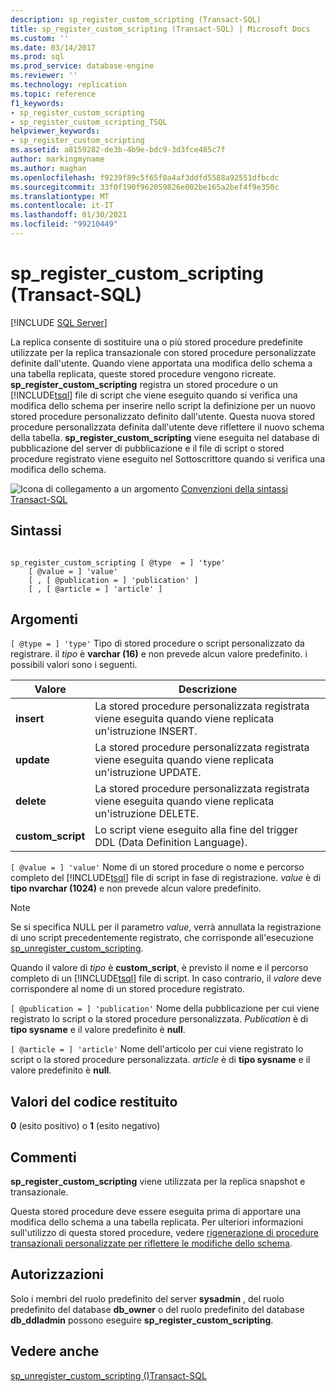 ```yaml
---
description: sp_register_custom_scripting (Transact-SQL)
title: sp_register_custom_scripting (Transact-SQL) | Microsoft Docs
ms.custom: ''
ms.date: 03/14/2017
ms.prod: sql
ms.prod_service: database-engine
ms.reviewer: ''
ms.technology: replication
ms.topic: reference
f1_keywords:
- sp_register_custom_scripting
- sp_register_custom_scripting_TSQL
helpviewer_keywords:
- sp_register_custom_scripting
ms.assetid: a8159282-de3b-4b9e-bdc9-3d3fce485c7f
author: markingmyname
ms.author: maghan
ms.openlocfilehash: f9239f89c5f65f0a4af3ddfd5588a92551dfbcdc
ms.sourcegitcommit: 33f0f190f962059826e002be165a2bef4f9e350c
ms.translationtype: MT
ms.contentlocale: it-IT
ms.lasthandoff: 01/30/2021
ms.locfileid: "99210449"
---
```

# <a name="sp_register_custom_scripting-transact-sql"></a>sp_register_custom_scripting (Transact-SQL)
[!INCLUDE [SQL Server](../../includes/applies-to-version/sqlserver.md)]

  La replica consente di sostituire una o più stored procedure predefinite utilizzate per la replica transazionale con stored procedure personalizzate definite dall'utente. Quando viene apportata una modifica dello schema a una tabella replicata, queste stored procedure vengono ricreate. **sp_register_custom_scripting** registra un stored procedure o un [!INCLUDE[tsql](../../includes/tsql-md.md)] file di script che viene eseguito quando si verifica una modifica dello schema per inserire nello script la definizione per un nuovo stored procedure personalizzato definito dall'utente. Questa nuova stored procedure personalizzata definita dall'utente deve riflettere il nuovo schema della tabella. **sp_register_custom_scripting** viene eseguita nel database di pubblicazione del server di pubblicazione e il file di script o stored procedure registrato viene eseguito nel Sottoscrittore quando si verifica una modifica dello schema.  
  
 ![Icona di collegamento a un argomento](../../database-engine/configure-windows/media/topic-link.gif "Icona di collegamento a un argomento") [Convenzioni della sintassi Transact-SQL](../../t-sql/language-elements/transact-sql-syntax-conventions-transact-sql.md)  
  
## <a name="syntax"></a>Sintassi  
  
```  
  
sp_register_custom_scripting [ @type  = ] 'type'  
    [ @value = ] 'value'   
    [ , [ @publication = ] 'publication' ]  
    [ , [ @article = ] 'article' ]  
```  
  
## <a name="arguments"></a>Argomenti  
`[ @type = ] 'type'` Tipo di stored procedure o script personalizzato da registrare. il *tipo* è **varchar (16)** e non prevede alcun valore predefinito. i possibili valori sono i seguenti.  
  
|Valore|Descrizione|  
|-----------|-----------------|  
|**insert**|La stored procedure personalizzata registrata viene eseguita quando viene replicata un'istruzione INSERT.|  
|**update**|La stored procedure personalizzata registrata viene eseguita quando viene replicata un'istruzione UPDATE.|  
|**delete**|La stored procedure personalizzata registrata viene eseguita quando viene replicata un'istruzione DELETE.|  
|**custom_script**|Lo script viene eseguito alla fine del trigger DDL (Data Definition Language).|  
  
`[ @value = ] 'value'` Nome di un stored procedure o nome e percorso completo del [!INCLUDE[tsql](../../includes/tsql-md.md)] file di script in fase di registrazione. *value* è di **tipo nvarchar (1024)** e non prevede alcun valore predefinito.  
  
> [!NOTE]  
>  Se si specifica NULL per il parametro *value*, verrà annullata la registrazione di uno script precedentemente registrato, che corrisponde all'esecuzione [sp_unregister_custom_scripting](../../relational-databases/system-stored-procedures/sp-unregister-custom-scripting-transact-sql.md).  
  
 Quando il valore di *tipo* è **custom_script**, è previsto il nome e il percorso completo di un [!INCLUDE[tsql](../../includes/tsql-md.md)] file di script. In caso contrario, il *valore* deve corrispondere al nome di un stored procedure registrato.  
  
`[ @publication = ] 'publication'` Nome della pubblicazione per cui viene registrato lo script o la stored procedure personalizzata. *Publication* è di **tipo sysname** e il valore predefinito è **null**.  
  
`[ @article = ] 'article'` Nome dell'articolo per cui viene registrato lo script o la stored procedure personalizzata. *article* è di **tipo sysname** e il valore predefinito è **null**.  
  
## <a name="return-code-values"></a>Valori del codice restituito  
 **0** (esito positivo) o **1** (esito negativo)  
  
## <a name="remarks"></a>Commenti  
 **sp_register_custom_scripting** viene utilizzata per la replica snapshot e transazionale.  
  
 Questa stored procedure deve essere eseguita prima di apportare una modifica dello schema a una tabella replicata. Per ulteriori informazioni sull'utilizzo di questa stored procedure, vedere [rigenerazione di procedure transazionali personalizzate per riflettere le modifiche dello schema](../../relational-databases/replication/transactional/transactional-articles-regenerate-to-reflect-schema-changes.md).  
  
## <a name="permissions"></a>Autorizzazioni  
 Solo i membri del ruolo predefinito del server **sysadmin** , del ruolo predefinito del database **db_owner** o del ruolo predefinito del database **db_ddladmin** possono eseguire **sp_register_custom_scripting**.  
  
## <a name="see-also"></a>Vedere anche  
 [sp_unregister_custom_scripting &#40;&#41;Transact-SQL ](../../relational-databases/system-stored-procedures/sp-unregister-custom-scripting-transact-sql.md)  
  
  
